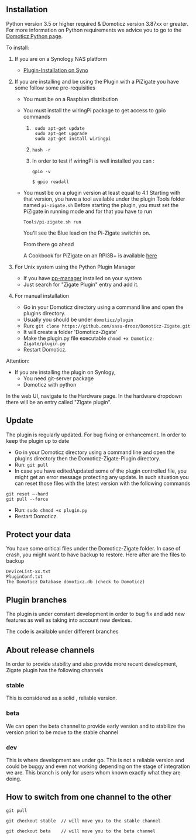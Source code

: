 ## Installation

Python version 3.5 or higher required &amp; Domoticz version 3.87xx or greater.
For more information on Python requirements we advice you to go to the [Domoticz Python page](https://www.domoticz.com/wiki/Using_Python_plugins).

To install:

1. If you are on a Synology NAS platform
   * [Plugin-Installation on Syno](Plugin-Installation-on-Synology-NAS.md)
   
1. If you are installing and be using the Plugin with a PiZigate you have some follow some pre-requisities
   * You must be on a Raspbian distribution
   * You must install the wiringPi package to get access to gpio commands
   
     1. ```
         sudo apt-get update
         sudo apt-get upgrade
         sudo apt-get install wiringpi
         ```
     
     1. `hash -r`
     
     1. In order to test if wiringPi is well installed you can :
     
        `gpio -v`
     
        `$ gpio readall`
     
   * You must be on a plugin version at least equal to 4.1
     Starting with that version, you have a tool available under the plugin Tools folder named `pi-zigate.sh`
     Before starting the plugin, you must set the PiZigate in running mode and for that you have to run
     
     `Tools/pi-zigate.sh run`
     
     You'll see the Blue lead on the Pi-Zigate switchin on.
     
     From there go ahead
     
     A Cookbook for PiZigate on an RPI3B+ is available [here](https://github.com/pipiche38/Domoticz-Zigate-Wiki/blob/master/en-eng/PiZigate-RPI3B+-Cookbook.md)

1. For Unix system using the Python Plugin Manager
   * If you have [pp-manager](https://github.com/ycahome/pp-manager) installed on your system
   * Just search for "Zigate Plugin" entry and add it.

1. For manual installation
   * Go in your Domoticz directory using a command line and open the plugins directory.
   * Usually you should be under <code>domoticz/plugin</code>
   * Run: `git clone https://github.com/sasu-drooz/Domoticz-Zigate.git`
   * It will create a folder 'Domoticz-Zigate'
   * Make the plugin.py file executable `chmod +x Domoticz-Zigate/plugin.py`
   * Restart Domoticz.

Attention:

* If you are installing the plugin on Synlogy,
  * You need git-server package
  * Domoticz with python


In the web UI, navigate to the Hardware page. In the hardware dropdown there will be an entry called &quot;Zigate plugin&quot;.

## Update

The plugin is regularly updated. For bug fixing or enhancement. In order to keep the plugin up to date

* Go in your Domoticz directory using a command line and open the plugins directory then the Domoticz-Zigate-Plugin directory.
* Run: `git pull`
* In case you have edited/updated some of the plugin controlled file, you might get an error message protecting any update. In such situation you can reset those files with the latest version with the following commands
```
git reset –-hard
git pull --force
```

* Run: `sudo chmod +x plugin.py`
* Restart Domoticz.

## Protect your data

You have some critical files under the Domoticz-Zigate folder. In case of crash, you might want to have backup to restore. Here after are the files to backup

    DeviceList-xx.txt
    PluginConf.txt
    The Domoticz Database domoticz.db (check to Domoticz)

## Plugin branches

The plugin is under constant development in order to bug fix and add new features as well as taking into account new devices.

The code is available under different branches

## About release channels

In order to provide stability and also provide more recent development, Zigate plugin has the following channels

### stable

This is considered as a solid , reliable version.

### beta

We can open the beta channel to provide early version and to stabilize the version priori to be move to the stable channel

### dev

This is where development are under go. This is not a reliable version and could be buggy and even not working depending on the stage of integration we are.
This branch is only for users whom known exactly what they are doing.

## How to switch from one channel to the other

`git pull`

`git checkout stable  // will move you to the stable channel`

`git checkout beta    // will move you to the beta channel`
